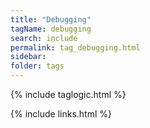 ```yaml
---
title: "Debugging"
tagName: debugging
search: include
permalink: tag_debugging.html
sidebar:
folder: tags
---
```

{% include taglogic.html %}

{% include links.html %}
